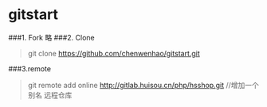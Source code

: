 # gitstart
###1. Fork 
略
###2. Clone
> git clone  https://github.com/chenwenhao/gitstart.git

###3.remote
> git remote add online http://gitlab.huisou.cn/php/hsshop.git   //增加一个别名 远程仓库


